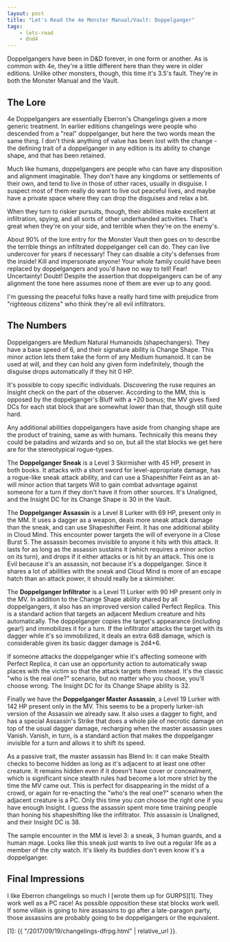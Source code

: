 ```yaml
---
layout: post
title: "Let's Read the 4e Monster Manual/Vault: Doppelganger"
tags:
    - lets-read
    - dnd4
---
```


Doppelgangers have been in D&D forever, in one form or another. As is common
with 4e, they're a little different here than they were in older
editions. Unlike other monsters, though, this time it's 3.5's fault. They're
in both the Monster Manual and the Vault.

## The Lore

4e Doppelgangers are essentially Eberron's Changelings given a more generic
treatment. In earlier editions changelings were people who descended from a
"real" doppelganger, but here the two words mean the same thing. I don't think
anything of value has been lost with the change - the defining trait of a
doppelganger in any edition is its ability to change shape, and that has been
retained.

Much like humans, doppelgangers are people who can have any disposition and
alignment imaginable. They don't have any kingdoms or settlements of their own,
and tend to live in those of other races, usually in disguise. I suspect most of
them really do want to live out peaceful lives, and maybe have a private space
where they can drop the disguises and relax a bit.

When they turn to riskier pursuits, though, their abilities make excellent at
infiltration, spying, and all sorts of other underhanded activities. That's
great when they're on your side, and terrible when they're on the enemy's.

About 90% of the lore entry for the Monster Vault then goes on to describe the
terrible things an infiltrated doppelganger cell can do. They can live
undercover for years if necessary! They can disable a city's defenses from the
inside! Kill and impersonate anyone! Your whole family could have been replaced
by doppelgangers and you'd have no way to tell! Fear! Uncertainty! Doubt!
Despite the assertion that doppelgangers can be of any alignment the tone here
assumes none of them are ever up to any good.

I'm guessing the peaceful folks have a really hard time with prejudice from
"righteous citizens" who think they're all evil infiltrators.
## The Numbers

Doppelgangers are Medium Natural Humanoids (shapechangers). They have a base
speed of 6, and their signature ability is Change Shape. This minor action lets
them take the form of any Medium humanoid. It can be used at will, and they can
hold any given form indefinitely, though the disguise drops automatically if
they hit 0 HP.

It's possible to copy specific individuals. Discovering the ruse requires an
Insight check on the part of the observer. According to the MM, this is opposed
by the doppelganger's Bluff with a +20 bonus; the MV gives fixed DCs for each
stat block that are somewhat lower than that, though still quite hard.

Any additional abilities doppelgangers have aside from changing shape are the
product of training, same as with humans. Technically this means they could be
paladins and wizards and so on, but all the stat blocks we get here are for the
stereotypical rogue-types.

The **Doppelganger Sneak** is a Level 3 Skirmisher with 45 HP, present in both
books. It attacks with a short sword for level-appropriate damage, has a
rogue-like sneak attack ability, and can use a Shapeshifter Feint as an at-will
minor action that targets Will to gain combat advantage against someone for a
turn if they don't have it from other sources. It's Unaligned, and the Insight
DC for its Change Shape is 30 in the Vault.

The **Doppelganger Assassin** is a Level 8 Lurker with 69 HP, present only in
the MM. It uses a dagger as a weapon, deals more sneak attack damage than the
sneak, and can use Shapeshifter Feint. It has one additional ability in Cloud
Mind. This encounter power targets the will of everyone in a Close
Burst 5. The assassin becomes invisible to anyone it hits with this attack. It
lasts for as long as the assassin sustains it (which requires a minor action on
its turn), and drops if it either attacks or is hit by an attack. This one is
Evil because it's an assassin, not because it's a doppelganger. Since it shares
a lot of abilities with the sneak and Cloud Mind is more of an escape hatch than
an attack power, it should really be a skirmisher.

The **Doppelganger Infiltrator** is a Level 11 Lurker with 90 HP present only in
the MV. In addition to the Change Shape ability shared by all doppelgangers, it
also has an improved version called Perfect Replica. This is a standard action
that targets an adjacent Medium creature and hits automatically. The
doppelganger copies the target's appearance (including gear!) and immobilizes it
for a turn. If the infiltrator attacks the target with its dagger while it's so
immobilized, it deals an extra 6d8 damage, which is considerable given its basic
dagger damage is 2d4+6.

If someone attacks the doppelganger whie it's affecting someone with Perfect
Replica, it can use an opportunity action to automatically swap places with the
victim so that the attack targets them instead. It's the classic "who is the
real one?" scenario, but no matter who you choose, you'll choose wrong. The
Insight DC for its Change Shape ability is 32.

Finally we have the **Doppelganger Master Assassin**, a Level 19 Lurker with 142
HP present only in the MV. This seems to be a properly lurker-ish version of the
Assassin we already saw. It also uses a dagger to fight, and has a special
Assassin's Strike that does a whole pile of necrotic damage on top of the usual
dagger damage, recharging when the master assassin uses Vanish. Vanish, in turn,
is a standard action that makes the doppelganger invisible for a turn and allows
it to shift its speed.

As a passive trait, the master assassin has Blend In: it can make Stealth checks
to become hidden as long as it's adjacent to at least one other creature. It
remains hidden even if it doesn't have cover or concealment, which is
significant since stealth rules had become a lot more strict by the time the MV
came out. This is perfect for disappearing in the midst of a crowd, or again for
re-enacting the "who's the real one?" scenario when the adjacent creature is a
PC. Only this time you _can_ choose the right one if you have enough Insight. I
guess the assassin spent more time training people than honing his shapeshifting
like the infiltrator. _This_ assassin is Unaligned, and their Insight DC is 38.

The sample encounter in the MM is level 3: a sneak, 3 human guards, and a human
mage. Looks like this sneak just wants to live out a regular life as a member of
the city watch. It's likely its buddies don't even know it's a doppelganger.

## Final Impressions

I like Eberron changelings so much I [wrote them up for GURPS][1]. They work
well as a PC race! As possible opposition these stat blocks work well. If some
villain is going to hire assassins to go after a late-paragon party, those
assassins are probably going to be doppelgangers or the equivalent.

[1]: {{ "/2017/09/19/changelings-dfrpg.html" | relative_url }}.
